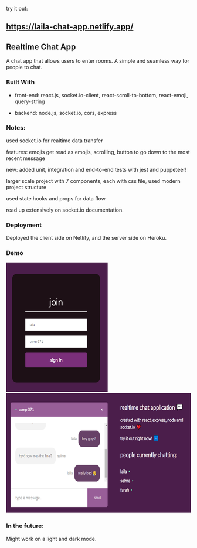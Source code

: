 try it out:

## https://laila-chat-app.netlify.app/


## Realtime Chat App

A chat app that allows users to enter rooms. A simple and seamless way for people to chat.

### Built With

* front-end: react.js, socket.io-client, react-scroll-to-bottom, react-emoji, query-string

* backend: node.js, socket.io, cors, express

### Notes:

used socket.io for realtime data transfer

features: emojis get read as emojis, scrolling, button to go down to the most recent message

new: added unit, integration and end-to-end tests with jest and puppeteer!

larger scale project with 7 components, each with css file, used modern project structure

used state hooks and props for data flow

read up extensively on socket.io documentation.

### Deployment

Deployed the client side on Netlify, and the server side on Heroku.

### Demo

<img src="images/join.png" data-canonical-src="images/join.png" width="277" height="353" />      <img src="images/chat%20room.png" data-canonical-src="images/chat%20room.png" width="667" height="327" />


### In the future:
Might work on a light and dark mode.
